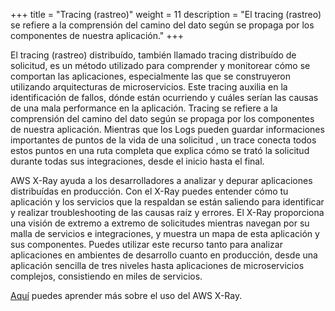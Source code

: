 +++
title = "Tracing (rastreo)"
weight = 11
description = "El tracing (rastreo) se refiere a la comprensión del camino del dato según se propaga por los componentes de nuestra aplicación."
+++

El tracing (rastreo) distribuído, también llamado tracing distribuído de solicitud, es un método utilizado para comprender y monitorear cómo se comportan las aplicaciones, especialmente las que se construyeron utilizando arquitecturas de microservicios. Este tracing auxilia en la identificación de fallos, dónde están ocurriendo y cuáles serían las causas de una mala performance en la aplicación. Tracing se refiere a la comprensión del camino del dato según se propaga por los componentes de nuestra aplicación. Mientras que los Logs pueden guardar informaciones importantes de puntos de la vida de una solicitud , un trace conecta todos estos puntos en una ruta completa que explica cómo se trató la solicitud durante todas sus integraciones, desde el inicio hasta el final.  

AWS X-Ray ayuda a los desarrolladores a analizar y depurar aplicaciones distribuídas en producción. Con el X-Ray puedes entender cómo tu aplicación y los servicios que la respaldan se están saliendo para identificar y realizar troubleshooting de las causas raíz y errores. El X-Ray proporciona una visión de extremo a extremo de solicitudes mientras navegan por su malla de servicios e integraciones, y muestra un mapa de esta aplicación y sus componentes. Puedes utilizar este recurso tanto para analizar aplicaciones en ambientes de desarrollo cuanto en producción, desde una aplicación sencilla de tres niveles hasta aplicaciones de microservicios complejos, consistiendo en miles de servicios.

[Aquí](https://docs.aws.amazon.com/xray/latest/devguide/aws-xray.html) puedes aprender más sobre el uso del AWS X-Ray.
